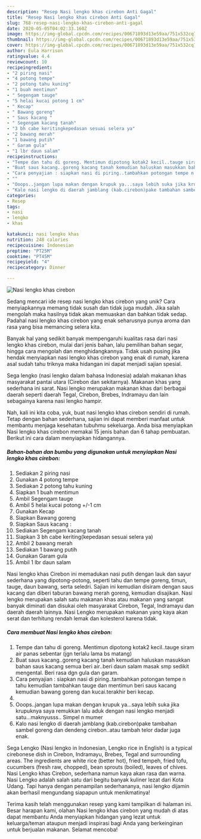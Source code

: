 ```yaml
---
description: "Resep Nasi lengko khas cirebon Anti Gagal"
title: "Resep Nasi lengko khas cirebon Anti Gagal"
slug: 768-resep-nasi-lengko-khas-cirebon-anti-gagal
date: 2020-05-05T04:02:33.160Z
image: https://img-global.cpcdn.com/recipes/00671893d13e59aa/751x532cq70/nasi-lengko-khas-cirebon-foto-resep-utama.jpg
thumbnail: https://img-global.cpcdn.com/recipes/00671893d13e59aa/751x532cq70/nasi-lengko-khas-cirebon-foto-resep-utama.jpg
cover: https://img-global.cpcdn.com/recipes/00671893d13e59aa/751x532cq70/nasi-lengko-khas-cirebon-foto-resep-utama.jpg
author: Eula Harrison
ratingvalue: 4.4
reviewcount: 10
recipeingredient:
- "2 piring nasi"
- "4 potong tempe"
- "2 potong tahu kuning"
- "1 buah mentimun"
- " Segengam tauge"
- "5 helai kucai potong 1 cm"
- " Kecap"
- " Bawang goreng"
- " Saus kacang "
- " Segengam kacang tanah"
- "3 bh cabe keritingkepedasan sesuai selera ya"
- "2 bawang merah"
- "1 bawang putih"
- " Garam gula"
- "1 lbr daun salam"
recipeinstructions:
- "Tempe dan tahu di goreng. Mentimun dipotong kotak2 kecil..tauge siram air panas sebentar (jgn terlalu lama bs matang)"
- "Buat saus kacang..goreng kacang tanah kemudian haluskan masukkan bahan saus kacang semua beri air..beri daun salam masak smp sedikit mengental. Beri rasa dgn gula dan garam."
- "Cara penyajian : siapkan nasi di piring..tambahkan potongan tempe n tahu kemudian tambahkan tauge dan mentimun beri saus kacang kemudian bawang goreng dan kucai.terakhir beri kecap."
- ""
- "Ooops..jangan lupa makan dengan krupuk ya...saya lebih suka jika krupuknya saya remukkan lalu aduk dengan nasi lengko menjadi satu...maknyusss.. Simpel n mumer"
- "Kalo nasi lengko di daerah jamblang (kab.cirebon)pake tambahan sambel goreng dan dendeng cirebon..atau tambah telor dadar juga enak."
categories:
- Resep
tags:
- nasi
- lengko
- khas

katakunci: nasi lengko khas 
nutrition: 248 calories
recipecuisine: Indonesian
preptime: "PT25M"
cooktime: "PT45M"
recipeyield: "4"
recipecategory: Dinner

---
```



![Nasi lengko khas cirebon](https://img-global.cpcdn.com/recipes/00671893d13e59aa/751x532cq70/nasi-lengko-khas-cirebon-foto-resep-utama.jpg)

Sedang mencari ide resep nasi lengko khas cirebon yang unik? Cara menyiapkannya memang tidak susah dan tidak juga mudah. Jika salah mengolah maka hasilnya tidak akan memuaskan dan bahkan tidak sedap. Padahal nasi lengko khas cirebon yang enak seharusnya punya aroma dan rasa yang bisa memancing selera kita.

Banyak hal yang sedikit banyak mempengaruhi kualitas rasa dari nasi lengko khas cirebon, mulai dari jenis bahan, lalu pemilihan bahan segar, hingga cara mengolah dan menghidangkannya. Tidak usah pusing jika hendak menyiapkan nasi lengko khas cirebon yang enak di rumah, karena asal sudah tahu triknya maka hidangan ini dapat menjadi sajian spesial.

Sega lengko (nasi lengko dalam bahasa Indonesia) adalah makanan khas masyarakat pantai utara (Cirebon dan sekitarnya). Makanan khas yang sederhana ini sarat. Nasi lengko merupakan makanan khas dari berbagai daerah seperti daerah Tegal, Cirebon, Brebes, Indramayu dan lain sebagainya karena nasi lengko hampir.


Nah, kali ini kita coba, yuk, buat nasi lengko khas cirebon sendiri di rumah. Tetap dengan bahan sederhana, sajian ini dapat memberi manfaat untuk membantu menjaga kesehatan tubuhmu sekeluarga. Anda bisa menyiapkan Nasi lengko khas cirebon memakai 15 jenis bahan dan 6 tahap pembuatan. Berikut ini cara dalam menyiapkan hidangannya.

<!--inarticleads1-->

##### Bahan-bahan dan bumbu yang digunakan untuk menyiapkan Nasi lengko khas cirebon:

1. Sediakan 2 piring nasi
1. Gunakan 4 potong tempe
1. Sediakan 2 potong tahu kuning
1. Siapkan 1 buah mentimun
1. Ambil  Segengam tauge
1. Ambil 5 helai kucai potong +/-1 cm
1. Gunakan  Kecap
1. Siapkan  Bawang goreng
1. Siapkan  Saus kacang :
1. Sediakan  Segengam kacang tanah
1. Siapkan 3 bh cabe keriting(kepedasan sesuai selera ya)
1. Ambil 2 bawang merah
1. Sediakan 1 bawang putih
1. Gunakan  Garam gula
1. Ambil 1 lbr daun salam


Nasi lengko khas Cirebon ini memadukan nasi putih dengan lauk dan sayur sederhana yang dipotong-potong, seperti tahu dan tempe goreng, timun, tauge, daun bawang, serta seledri. Sajian ini kemudian disiram dengan saus kacang dan diberi taburan bawang merah goreng, kemudian disajikan. Nasi lengko merupakan salah satu makanan khas atau makanan yang sangat banyak diminati dan disukai oleh masyarakat Cirebon, Tegal, Indramayu dan daerah daerah lainnya. Nasi Lengko merupakan makanan yang kaya akan serat dan terhitung rendah lemak dan kolesterol karena tidak. 

<!--inarticleads2-->

##### Cara membuat Nasi lengko khas cirebon:

1. Tempe dan tahu di goreng. Mentimun dipotong kotak2 kecil..tauge siram air panas sebentar (jgn terlalu lama bs matang)
1. Buat saus kacang..goreng kacang tanah kemudian haluskan masukkan bahan saus kacang semua beri air..beri daun salam masak smp sedikit mengental. Beri rasa dgn gula dan garam.
1. Cara penyajian : siapkan nasi di piring..tambahkan potongan tempe n tahu kemudian tambahkan tauge dan mentimun beri saus kacang kemudian bawang goreng dan kucai.terakhir beri kecap.
1. 
1. Ooops..jangan lupa makan dengan krupuk ya...saya lebih suka jika krupuknya saya remukkan lalu aduk dengan nasi lengko menjadi satu...maknyusss.. Simpel n mumer
1. Kalo nasi lengko di daerah jamblang (kab.cirebon)pake tambahan sambel goreng dan dendeng cirebon..atau tambah telor dadar juga enak.


Sega Lengko (Nasi lengko in Indonesian, Lengko rice in English) is a typical cirebonese dish in Cirebon, Indramayu, Brebes, Tegal and surrounding areas. The ingredients are white rice (better hot), fried tempeh, fried tofu, cucumbers (fresh raw, chopped), bean sprouts (boiled), leaves of chives. Nasi Lengko khas Cirebon, sederhana namun kaya akan rasa dan warna. Nasi Lengko adalah salah satu dari begitu banyak kuliner lezat dari Kota Udang. Tapi hanya dengan penampilan sederhananya, nasi lengko dijamin akan berhasil mengundang siapapun untuk menikmatinya! 

Terima kasih telah menggunakan resep yang kami tampilkan di halaman ini. Besar harapan kami, olahan Nasi lengko khas cirebon yang mudah di atas dapat membantu Anda menyiapkan hidangan yang lezat untuk keluarga/teman ataupun menjadi inspirasi bagi Anda yang berkeinginan untuk berjualan makanan. Selamat mencoba!
